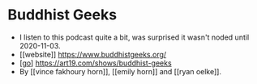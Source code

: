 # Buddhist Geeks

- I listen to this podcast quite a bit, was surprised it wasn't noded until 2020-11-03.
- [[website]] https://www.buddhistgeeks.org/
- [[go]] https://art19.com/shows/buddhist-geeks
- By [[vince fakhoury horn]], [[emily horn]] and [[ryan oelke]].


[//begin]: # "Autogenerated link references for markdown compatibility"
[go]: go "Go"
[//end]: # "Autogenerated link references"